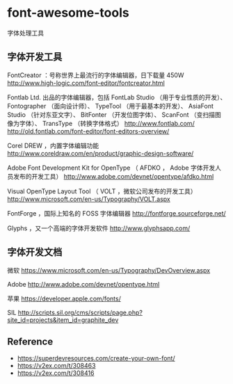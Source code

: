 # font-awesome-tools
字体处理工具

## 字体开发工具

FontCreator ：号称世界上最流行的字体编辑器，日下载量 450W
http://www.high-logic.com/font-editor/fontcreator.html

Fontlab Ltd. 出品的字体编辑器，包括 FontLab Studio （用于专业性质的开发）、 Fontographer （面向设计师）、 TypeTool （用于最基本的开发）、 AsiaFont Studio （针对东亚文字）、 BitFonter （开发位图字体）、 ScanFont （变扫描图像为字体）、 TransType （转换字体格式）
http://www.fontlab.com/
http://old.fontlab.com/font-editor/font-editors-overview/

Corel DREW ，内置字体编辑功能
http://www.coreldraw.com/en/product/graphic-design-software/

Adobe Font Development Kit for OpenType （ AFDKO ， Adobe 字体开发人员发布的开发工具）
http://www.adobe.com/devnet/opentype/afdko.html

Visual OpenType Layout Tool （ VOLT ，微软公司发布的开发工具）
http://www.microsoft.com/en-us/Typography/VOLT.aspx

FontForge ，国际上知名的 FOSS 字体编辑器
http://fontforge.sourceforge.net/

Glyphs ，又一个高端的字体开发软件
http://www.glyphsapp.com/

## 字体开发文档
微软
https://www.microsoft.com/en-us/Typography/DevOverview.aspx

Adobe
http://www.adobe.com/devnet/opentype.html

苹果
https://developer.apple.com/fonts/

SIL
http://scripts.sil.org/cms/scripts/page.php?site_id=projects&item_id=graphite_dev

## Reference
- https://superdevresources.com/create-your-own-font/
- https://v2ex.com/t/308463
- https://v2ex.com/t/308416
